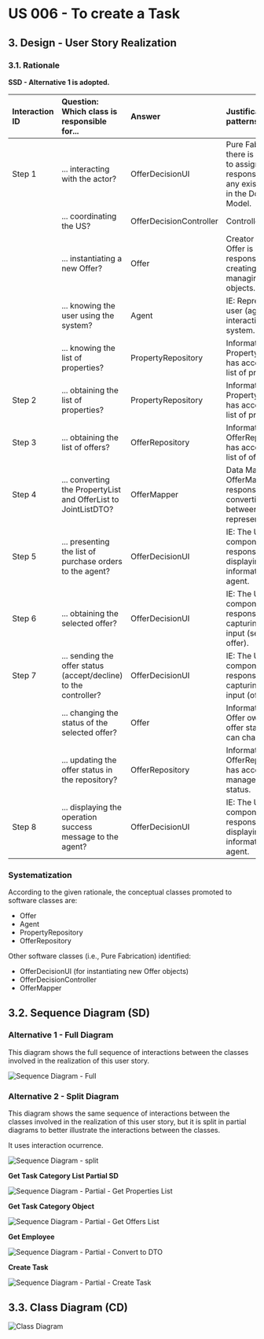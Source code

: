 # US 006 - To create a Task 

## 3. Design - User Story Realization 

### 3.1. Rationale

**SSD - Alternative 1 is adopted.**

| Interaction ID | Question: Which class is responsible for... | Answer               | Justification (with patterns)                                                                                 |
|:-------------  |:--------------------- |:---------------------|:--------------------------------------------------------------------------------------------------------------|
| Step 1         | ... interacting with the actor? | OfferDecisionUI      | Pure Fabrication: there is no reason to assign this responsibility to any existing class in the Domain Model. |
|                | ... coordinating the US? | OfferDecisionController | Controller                                                                                                    |
|                | ... instantiating a new Offer? | Offer              | Creator (Rule 1): Offer is responsible for creating and managing Offer objects.                             |
|                | ... knowing the user using the system? | Agent                | IE: Represents the user (agent) interacting with the system.                                                 |
|                | ... knowing the list of properties? | PropertyRepository    | Information Expert: PropertyRepository has access to the list of properties.                                  |
| Step 2         | ... obtaining the list of properties? | PropertyRepository    | Information Expert: PropertyRepository has access to the list of properties.                                  |
| Step 3         | ... obtaining the list of offers? | OfferRepository       | Information Expert: OfferRepository has access to the list of offers.                                        |
| Step 4         | ... converting the PropertyList and OfferList to JointListDTO? | OfferMapper           | Data Mapper: OfferMapper is responsible for converting data between different representations.                |
| Step 5         | ... presenting the list of purchase orders to the agent? | OfferDecisionUI      | IE: The UI component is responsible for displaying information to the agent.                                 |
| Step 6         | ... obtaining the selected offer? | OfferDecisionUI      | IE: The UI component is responsible for capturing user input (selected offer).                               |
| Step 7         | ... sending the offer status (accept/decline) to the controller? | OfferDecisionUI      | IE: The UI component is responsible for capturing user input (offer status).                                 |
|                | ... changing the status of the selected offer? | Offer                | Information Expert: Offer owns the offer status and can change it.                                            |
|                | ... updating the offer status in the repository? | OfferRepository       | Information Expert: OfferRepository has access to and manages offer status.                                   |
| Step 8         | ... displaying the operation success message to the agent? | OfferDecisionUI      | IE: The UI component is responsible for displaying information to the agent.                                 |

### Systematization ##

According to the given rationale, the conceptual classes promoted to software classes are:

- Offer
- Agent
- PropertyRepository
- OfferRepository

Other software classes (i.e., Pure Fabrication) identified:

- OfferDecisionUI (for instantiating new Offer objects)
- OfferDecisionController
- OfferMapper

## 3.2. Sequence Diagram (SD)

### Alternative 1 - Full Diagram

This diagram shows the full sequence of interactions between the classes involved in the realization of this user story.

![Sequence Diagram - Full](svg/us11-sequence-diagram-full.svg)

### Alternative 2 - Split Diagram

This diagram shows the same sequence of interactions between the classes involved in the realization of this user story, but it is split in partial diagrams to better illustrate the interactions between the classes.

It uses interaction ocurrence.

![Sequence Diagram - split](svg\us11-sequence-diagram-split.svg)

**Get Task Category List Partial SD**

![Sequence Diagram - Partial - Get Properties List](svg\us11-sequence-diagram-partial-getPropertyList.svg)

**Get Task Category Object**

![Sequence Diagram - Partial - Get Offers List](svg\us11-sequence-diagram-partial-getOfferList.svg)

**Get Employee**

![Sequence Diagram - Partial - Convert to DTO](svg\us11-sequence-diagram-partial-toDTO.svg)

**Create Task**

![Sequence Diagram - Partial - Create Task](svg\us11-sequence-diagram-partial-changeOfferStatus.svg)

## 3.3. Class Diagram (CD)

![Class Diagram](svg/us11-class-diagram.svg)